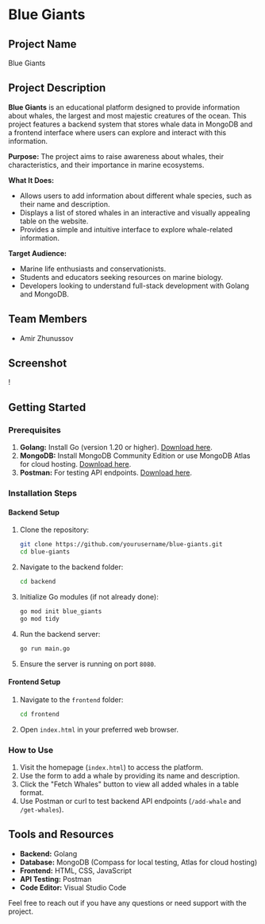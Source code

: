 # Blue Giants

## Project Name
Blue Giants

## Project Description
**Blue Giants** is an educational platform designed to provide information about whales, the largest and most majestic creatures of the ocean. This project features a backend system that stores whale data in MongoDB and a frontend interface where users can explore and interact with this information.

**Purpose:**
The project aims to raise awareness about whales, their characteristics, and their importance in marine ecosystems.

**What It Does:**
- Allows users to add information about different whale species, such as their name and description.
- Displays a list of stored whales in an interactive and visually appealing table on the website.
- Provides a simple and intuitive interface to explore whale-related information.

**Target Audience:**
- Marine life enthusiasts and conservationists.
- Students and educators seeking resources on marine biology.
- Developers looking to understand full-stack development with Golang and MongoDB.

## Team Members
- Amir Zhunussov

## Screenshot
!

## Getting Started

### Prerequisites
1. **Golang:** Install Go (version 1.20 or higher). [Download here](https://go.dev/dl/).
2. **MongoDB:** Install MongoDB Community Edition or use MongoDB Atlas for cloud hosting. [Download here](https://www.mongodb.com/try/download/community).
3. **Postman:** For testing API endpoints. [Download here](https://www.postman.com/).

### Installation Steps

#### Backend Setup
1. Clone the repository:
   ```bash
   git clone https://github.com/yourusername/blue-giants.git
   cd blue-giants
   ```
2. Navigate to the backend folder:
   ```bash
   cd backend
   ```
3. Initialize Go modules (if not already done):
   ```bash
   go mod init blue_giants
   go mod tidy
   ```
4. Run the backend server:
   ```bash
   go run main.go
   ```
5. Ensure the server is running on port `8080`.

#### Frontend Setup
1. Navigate to the `frontend` folder:
   ```bash
   cd frontend
   ```
2. Open `index.html` in your preferred web browser.

### How to Use
1. Visit the homepage (`index.html`) to access the platform.
2. Use the form to add a whale by providing its name and description.
3. Click the "Fetch Whales" button to view all added whales in a table format.
4. Use Postman or curl to test backend API endpoints (`/add-whale` and `/get-whales`).

## Tools and Resources
- **Backend:** Golang
- **Database:** MongoDB (Compass for local testing, Atlas for cloud hosting)
- **Frontend:** HTML, CSS, JavaScript
- **API Testing:** Postman
- **Code Editor:** Visual Studio Code


Feel free to reach out if you have any questions or need support with the project.

